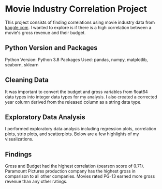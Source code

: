 # Movie Industry Correlation Project

This project consists of finding correlations using movie industry data from [kaggle.com](https://www.kaggle.com/danielgrijalvas/movies). I wanted to explore is if there is a high correlation between a movie's gross revenue and their budget.

## Python Version and Packages
Python Version: Python 3.8 
Packages Used: pandas, numpy, matplotlib, seaborn, sklearn

## Cleaning Data 
It was important to convert the budget and gross variables from float64 data types into integer data types for my analysis. I also created a corrected year column derived from the released column as a string data type. 

## Exploratory Data Analysis 
I performed exploratory data analysis including regression plots, correlation plots, strip plots, and scatterplots. Below are a few highlights of my visualizations.

## Findings
Gross and Budget had the highest correlation (pearson score of 0.71). Paramount Pictures production company has the highest gross in comparison to all other companies. Movies rated PG-13 earned more gross revenue than any other ratings.

